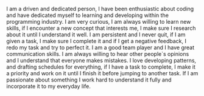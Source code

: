 I am a driven and dedicated person, I have been enthusiastic about coding and have dedicated myself to learning and developing within the programming industry. I am very curious, I am always willing to learn new skills, if I encounter a new concept that interests me, I make sure I research about it until I understand it well. I am persistent and I never quit, if I am given a task, I make sure I complete it and if I get a negative feedback, I redo my task and try to perfect it. I am a good team player and I have great communication skills. I am always willing to hear other people`s opinions and I understand that everyone makes mistakes. I love developing patterns, and drafting schedules for everything, if I have a task to complete, I make it a priority and work on it until I finish it before jumping to another task. If I am passionate about something I work hard to understand it fully and incorporate it to my everyday life.
